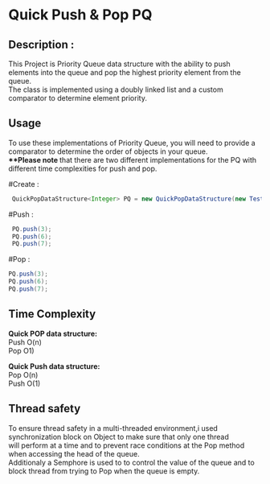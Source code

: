 # Quick Push & Pop PQ

<h2> Description : </h2>

This Project is Priority Queue data structure with the ability to push elements into the queue and pop the highest priority element from the queue.<br>
The class is implemented using a doubly linked list and a custom comparator to determine element priority.

<h2> Usage </h2>
<p>
To use these implementations of Priority Queue, you will need to provide a comparator to determine the order of objects in your queue.<br>
<b>**Please note </b> that there are two different implementations for the PQ with different time complexities for push and pop.
</p>

#Create :
```java
 QuickPopDataStructure<Integer> PQ = new QuickPopDataStructure(new TestIntComperator());
```
#Push :
```java
 PQ.push(3);
 PQ.push(6);
 PQ.push(7);
 ```
 
 #Pop :
 ```java
 PQ.push(3);
 PQ.push(6);
 PQ.push(7);
 ```
 
 <h2> Time Complexity </h2>
 <p>
 <b>Quick POP data structure:</b> <br>
 Push O(n)<br>
 Pop O1)
 </p>
 <p>
<b>Quick Push data structure: </b><br>
Pop O(n) <br>
Push O(1) <br>
</p>

<h2> Thread safety </h2>
<p>
To ensure thread safety in a multi-threaded environment,i used synchronization block on Object to make sure that only one thread <br>will perform at a time
and to prevent race conditions at the Pop method when accessing the head of the queue.<br>
Additionaly a Semphore is used to to control the value of the queue and to block thread from trying to Pop when the queue is empty.
</p>

